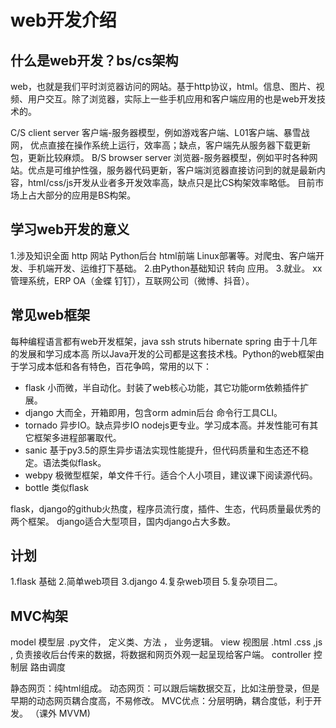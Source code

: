 web开发介绍
===
## 什么是web开发？bs/cs架构
web，也就是我们平时浏览器访问的网站。基于http协议，html。信息、图片、视频、用户交互。除了浏览器，实际上一些手机应用和客户端应用的也是web开发技术的。

C/S  client server 客户端-服务器模型，例如游戏客户端、L01客户端、暴雪战网， 优点直接在操作系统上运行，效率高；缺点，客户端先从服务器下载更新包，更新比较麻烦。
B/S  browser server 浏览器-服务器模型，例如平时各种网站。优点是可维护性强，服务器代码更新，客户端浏览器直接访问到的就是最新内容，html/css/js开发从业者多开发效率高，缺点只是比CS构架效率略低。
目前市场上占大部分的应用是BS构架。

## 学习web开发的意义
1.涉及知识全面 http 网站 Python后台 html前端 Linux部署等。对爬虫、客户端开发、手机端开发、运维打下基础。
2.由Python基础知识 转向 应用。
3.就业。 xx管理系统，ERP OA（金蝶 钉钉），互联网公司（微博、抖音）。

## 常见web框架
每种编程语言都有web开发框架，java ssh struts hibernate spring  由于十几年的发展和学习成本高  所以Java开发的公司都是这套技术栈。Python的web框架由于学习成本低和各有特色，百花争鸣，常用的以下：
- flask  小而微，半自动化。封装了web核心功能，其它功能orm依赖插件扩展。
- django  大而全，开箱即用，包含orm admin后台 命令行工具CLI。
- tornado  异步IO。缺点异步IO nodejs更专业。学习成本高。并发性能可有其它框架多进程部署取代。
- sanic  基于py3.5的原生异步语法实现性能提升，但代码质量和生态还不稳定。语法类似flask。
- webpy    极微型框架，单文件千行。适合个人小项目，建议课下阅读源代码。
- bottle   类似flask 

flask，django的github火热度，程序员流行度，插件、生态，代码质量最优秀的两个框架。
django适合大型项目，国内django占大多数。

## 计划
1.flask 基础
2.简单web项目
3.django
4.复杂web项目
5.复杂项目二。


## MVC构架
model  模型层       .py文件，    定义类、方法   ，  业务逻辑。
view   视图层       .html .css ,js   , 负责接收后台传来的数据，将数据和网页外观一起呈现给客户端。
controller  控制层    路由调度

静态网页：纯html组成。 动态网页：可以跟后端数据交互，比如注册登录，但是早期的动态网页耦合度高，不易修改。
MVC优点：分层明确，耦合度低，利于开发。
（课外 MVVM)